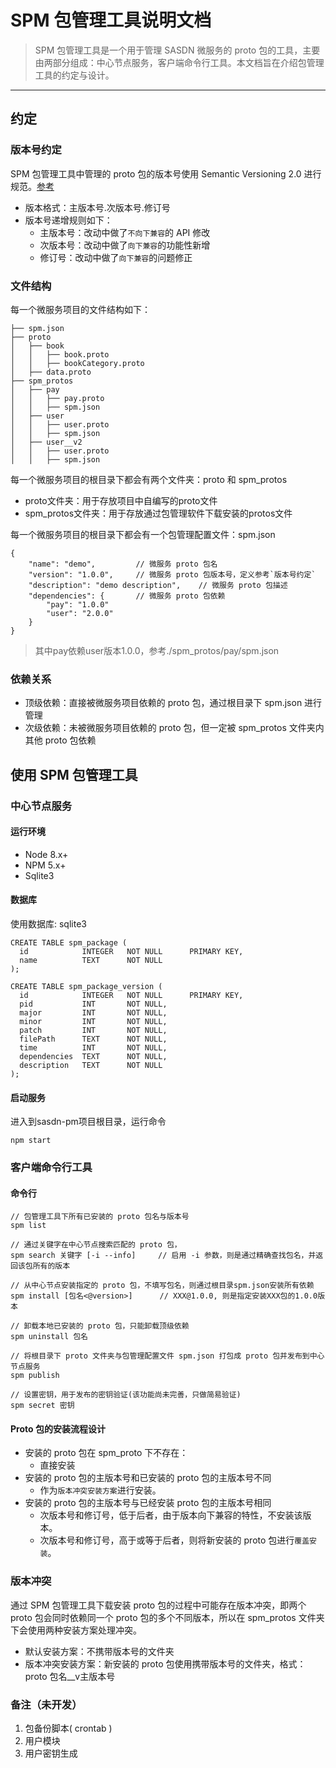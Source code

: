 # SPM 包管理工具说明文档

> SPM 包管理工具是一个用于管理 SASDN 微服务的 proto 包的工具，主要由两部分组成：中心节点服务，客户端命令行工具。本文档旨在介绍包管理工具的约定与设计。

---

## 约定
### 版本号约定
SPM 包管理工具中管理的 proto 包的版本号使用 Semantic Versioning 2.0 进行规范。[参考](http://semver.org/lang/zh-CN/)

* 版本格式：主版本号.次版本号.修订号
* 版本号递增规则如下：
	* 主版本号：改动中做了`不向下兼容`的 API 修改
	* 次版本号：改动中做了`向下兼容`的功能性新增
	* 修订号：改动中做了`向下兼容`的问题修正
	
### 文件结构
每一个微服务项目的文件结构如下：

	├── spm.json
	├── proto
	│   ├── book
	│   │   ├── book.proto
	│   │   ├── bookCategory.proto
	│   ├── data.proto
	├── spm_protos
	│   ├── pay                   			
	│   │   ├── pay.proto
	│   │   ├── spm.json
	│   ├── user
	│   │   ├── user.proto
	│   │   ├── spm.json
	│   ├── user__v2 
	│   │   ├── user.proto
	│   │   ├── spm.json

每一个微服务项目的根目录下都会有两个文件夹：proto 和 spm_protos
* proto文件夹：用于存放项目中自编写的proto文件
* spm_protos文件夹：用于存放通过包管理软件下载安装的protos文件   

每一个微服务项目的根目录下都会有一个包管理配置文件：spm.json

	{
		"name": "demo",         // 微服务 proto 包名
		"version": "1.0.0",     // 微服务 proto 包版本号，定义参考`版本号约定`
		"description": "demo description",    // 微服务 proto 包描述
		"dependencies": {       // 微服务 proto 包依赖
			"pay": "1.0.0"  
			"user": "2.0.0"  
		}
	}

> 其中pay依赖user版本1.0.0，参考./spm_protos/pay/spm.json

### 依赖关系

* 顶级依赖：直接被微服务项目依赖的 proto 包，通过根目录下 spm.json 进行管理
* 次级依赖：未被微服务项目依赖的 proto 包，但一定被 spm_protos 文件夹内其他 proto 包依赖

## 使用 SPM 包管理工具

### 中心节点服务

#### 运行环境

* Node 8.x+
* NPM 5.x+
* Sqlite3

#### 数据库
使用数据库: sqlite3

    CREATE TABLE spm_package (
      id            INTEGER   NOT NULL      PRIMARY KEY,
      name          TEXT      NOT NULL
    );
    
    CREATE TABLE spm_package_version (
      id            INTEGER   NOT NULL      PRIMARY KEY,
      pid           INT       NOT NULL,
      major         INT       NOT NULL,
      minor         INT       NOT NULL,
      patch         INT       NOT NULL,
      filePath      TEXT      NOT NULL,
      time          INT       NOT NULL,
      dependencies  TEXT      NOT NULL,
      description   TEXT      NOT NULL
    );

#### 启动服务
进入到sasdn-pm项目根目录，运行命令

    npm start
    
### 客户端命令行工具

#### 命令行

    // 包管理工具下所有已安装的 proto 包名与版本号
    spm list
    				  
    // 通过关键字在中心节点搜索匹配的 proto 包，
    spm search 关键字 [-i --info]     // 启用 -i 参数，则是通过精确查找包名，并返回该包所有的版本
     
    // 从中心节点安装指定的 proto 包，不填写包名，则通过根目录spm.json安装所有依赖
    spm install [包名<@version>]      // XXX@1.0.0, 则是指定安装XXX包的1.0.0版本
    
    // 卸载本地已安装的 proto 包，只能卸载顶级依赖
    spm uninstall 包名
    
    // 将根目录下 proto 文件夹与包管理配置文件 spm.json 打包成 proto 包并发布到中心节点服务
    spm publish
    
    // 设置密钥，用于发布的密钥验证(该功能尚未完善，只做简易验证)
    spm secret 密钥


#### Proto 包的安装流程设计

* 安装的 proto 包在 spm_proto 下不存在：
  * 直接安装
* 安装的 proto 包的主版本号和已安装的 proto 包的主版本号不同
  * 作为`版本冲突安装方案`进行安装。	
* 安装的 proto 包的主版本号与已经安装 proto 包的主版本号相同
  * 次版本号和修订号，低于后者，由于版本向下兼容的特性，不安装该版本。
  * 次版本号和修订号，高于或等于后者，则将新安装的 proto 包进行`覆盖安装`。

### 版本冲突
通过 SPM 包管理工具下载安装 proto 包的过程中可能存在版本冲突，即两个 proto 包会同时依赖同一个 proto 包的多个不同版本，所以在 spm_protos 文件夹下会使用两种安装方案处理冲突。

* 默认安装方案：不携带版本号的文件夹
* 版本冲突安装方案：新安装的 proto 包使用携带版本号的文件夹，格式：proto 包名__v主版本号

### 备注（未开发）
1. 包备份脚本( crontab )
2. 用户模块
3. 用户密钥生成

